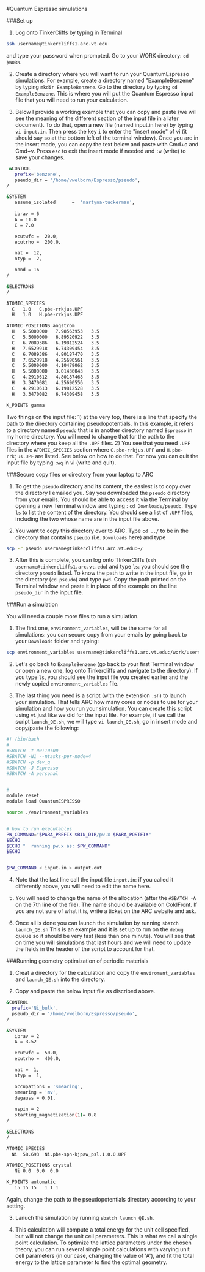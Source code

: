 #Quantum Espresso simulations

###Set up


1) Log onto TinkerCliffs by typing in Terminal

```sh
ssh username@tinkercliffs1.arc.vt.edu
```

 and type your password when prompted. Go to your WORK directory: `cd $WORK`. 
 
2) Create a directory where you will want to run your QuantumEspresso simulations. For example, create a directory named "ExampleBenzene" by typing `mkdir ExampleBenzene`. Go to the directory by typing `cd ExampleBenzene`. This is where you will put the Quantum Espresso input file that you will need to run your calculation. 

3) Below I provide a working example that you can copy and paste (we will see the meaning of the different section of the input file in a later document). To do that, open a new file (named input.in here) by typing `vi input.in`. Then press the key `i` to enter the "insert mode" of vi (it should say so at the bottom left of the terminal window). Once you are in the insert mode, you can copy the text below and paste with Cmd+c and Cmd+v. Press `esc` to exit the insert mode if needed and `:w` (write) to save your changes. 
 
 ```sh
  &CONTROL
    prefix='benzene',
    pseudo_dir = '/home/vwelborn/Espresso/pseudo', 
 /

 &SYSTEM
    assume_isolated      =  'martyna-tuckerman',
    
    ibrav = 6
    A = 11.0
    C = 7.0

    ecutwfc =  20.0,
    ecutrho =  200.0,

    nat =  12,
    ntyp =  2,

    nbnd = 16
 /

 &ELECTRONS
 /

ATOMIC_SPECIES 
   C   1.0   C.pbe-rrkjus.UPF 
   H   1.0   H.pbe-rrkjus.UPF 

ATOMIC_POSITIONS angstrom
   H   5.5000000   7.98563953   3.5
   C   5.5000000   6.89520922   3.5
   C   6.7089386   6.19812524   3.5
   H   7.6529918   6.74309454   3.5
   C   6.7089386   4.80187470   3.5
   H   7.6529918   4.25690561   3.5
   C   5.5000000   4.10479062   3.5
   H   5.5000000   3.01436043   3.5
   C   4.2910612   4.80187468   3.5
   H   3.3470081   4.25690556   3.5
   C   4.2910613   6.19812528   3.5
   H   3.3470082   6.74309458   3.5

K_POINTS gamma
 
 ```

Two things on the input file: 1) at the very top, there is a line that specify the path to the directory containing pseudopotentials. In this example, it refers to a directory named `pseudo` that is in another directory named `Espresso` in my home directory. You will need to change that for the path to the directory where you keep all the `.UPF` files. 2) You see that you need `.UPF` files in the `ATOMIC_SPECIES` section where `C.pbe-rrkjus.UPF` and `H.pbe-rrkjus.UPF` are listed. See below on how to do that. For now you can quit the input file by typing `:wq` in vi (write and quit). 

###Secure copy files or directory from your laptop to ARC
1) To get the `pseudo` directory and its content, the easiest is to copy over the directory I emailed you. Say you downloaded the `pseudo` directory from your emails. You should be able to access it via the Terminal by opening a new Terminal window and typing :
`cd Downloads/pseudo`. Type `ls` to list the content of the directory. You should see a list of `.UPF` files, including the two whose name are in the input file above. 

2) You want to copy this directory over to ARC. Type `cd ../` to be in the directory that contains `pseudo` (i.e. `Downloads` here) and type 

```sh
scp -r pseudo username@tinkercliffs1.arc.vt.edu:~/
```

3) After this is complete, you can log onto TInkerCliffs (`ssh username@tinkercliffs1.arc.vt.edu`) and type `ls`: you should see the directory `pseudo` listed. To know the path to write in the input file, go in the directory (`cd pseudo`) and type `pwd`. Copy the path printed on the Terminal window and paste it in place of the example on the line `pseudo_dir` in the input file. 


###Run a simulation

You will need a couple more files to run a simulation.

1) The first one, `environment_variables`, will be the same for all simulations: you can secure copy from your emails by going back to your `Downloads` folder and typing:

```sh
scp environment_variables username@tinkercliffs1.arc.vt.edu:/work/username/ExampleBenzene
```

2) Let's go back to `ExampleBenzene` (go back to your first Terminal window or open a new one, log onto Tinkercliffs and navigate to the directory). If you type `ls`, you should see the input file you created earlier and the newly copied `environment_variables` file.

3) The last thing you need is a script (with the extension `.sh`) to launch your simulation. That tells ARC how many cores or nodes to use for your simulation and how you run your simulation. You can create this script using `vi` just like we did for the input file. For example, if we call the script `launch_QE.sh`, we will type `vi launch_QE.sh`, go in insert mode and copy/paste the following:

```sh
#! /bin/bash
#
#SBATCH -t 00:10:00
#SBATCH -N1 --ntasks-per-node=4
#SBATCH -p dev_q
#SBATCH -J Espresso
#SBATCH -A personal 


#
module reset
module load QuantumESPRESSO

source ./environment_variables


# how to run executables
PW_COMMAND="$PARA_PREFIX $BIN_DIR/pw.x $PARA_POSTFIX"
$ECHO
$ECHO "  running pw.x as: $PW_COMMAND"
$ECHO


$PW_COMMAND < input.in > output.out
```

4) Note that the last line call the input file `input.in`: if you called it differently above, you will need to edit the name here. 

5) You will need to change the name of the allocation (after the `#SBATCH -A` on the 7th line of the file). The name should be available on ColdFront. If you are not sure of what it is, write a ticket on the ARC website and ask.

6) Once all is done you can launch the simulation by running
`sbatch launch_QE.sh`
This is an example and it is set up to run on the `debug` queue so it should be very fast (less than one minute). You will see that on time you will simulations that last hours and we will need to update the fields in the header of the script to account for that. 


###Running geometry optimization of periodic materials

1) Creat a directory for the calculation and copy the `enviroment_variables` and `launch_QE.sh` into the directory.

2) Copy and paste the below input file as discribed above.

```sh
&CONTROL
  prefix='Ni_bulk',
  pseudo_dir = '/home/vwelborn/Espresso/pseudo', 
/

&SYSTEM
   ibrav = 2
   A = 3.52

   ecutwfc =  50.0,
   ecutrho =  400.0,

   nat =  1,
   ntyp =  1,

   occupations = 'smearing',
   smearing = 'mv',
   degauss = 0.01,
   
   nspin = 2
   starting_magnetization(1)= 0.8
/

&ELECTRONS
/

ATOMIC_SPECIES 
  Ni  58.693  Ni.pbe-spn-kjpaw_psl.1.0.0.UPF  

ATOMIC_POSITIONS crystal
   Ni 0.0  0.0  0.0

K_POINTS automatic
   15 15 15   1 1 1

```

Again, change the path to the pseudopotentials directory according to your setting. 

3) Lanuch the simulation by running `sbatch launch_QE.sh`.

4) This calculation will compute a total energy for the unit cell specified, but will not change the unit cell parameters. This is what we call a single point calculation. To optimize the lattice parameters under the chosen theory, you can run several single point calculations with varying unit cell parameters (in our case, changing the value of 'A'), and fit the total energy to the lattice parameter to find the optimal geometry.

